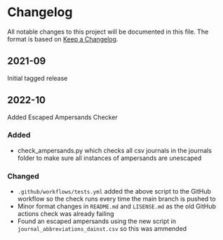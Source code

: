 # Changelog

All notable changes to this project will be documented in this file.
The format is based on [Keep a Changelog](https://keepachangelog.com/en/1.0.0/).

## 2021-09

Initial tagged release

## 2022-10
Added Escaped Ampersands Checker
### Added
- check_ampersands.py which checks all csv journals in the journals folder to make
sure all instances of ampersands are unescaped
### Changed 
- `.github/workflows/tests.yml` added the above script to the GitHub workflow so the check runs every time the main branch is pushed to
- Minor format changes in `README.md` and `LISENSE.md` as the old GitHub actions check was already failing
- Found an escaped ampersands using the new script in `journal_abbreviations_dainst.csv` so this was ammended 

<!-- markdownlint-disable-file MD012 MD024 MD033 -->
